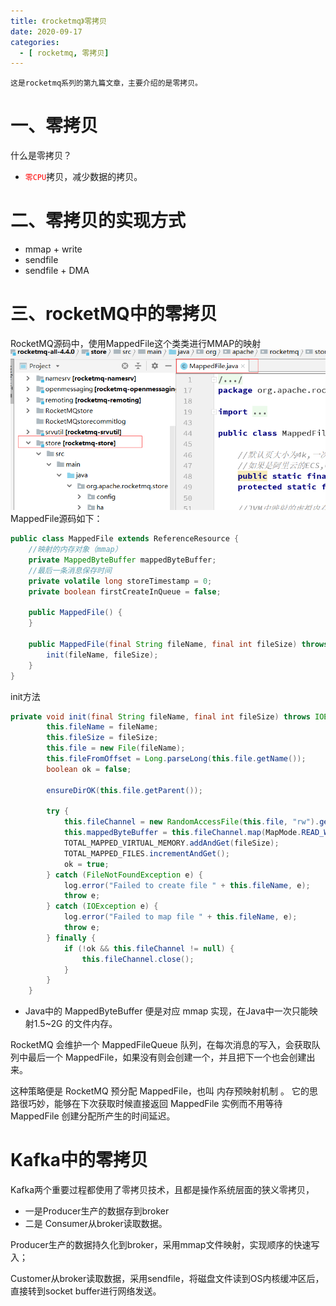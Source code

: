 ```yaml
---
title: 《rocketmq》零拷贝
date: 2020-09-17
categories:
  - [ rocketmq, 零拷贝]
---
```


    这是rocketmq系列的第九篇文章，主要介绍的是零拷贝。

<style>
.my-code {
   color: orange;
}
.orange {
   color: rgb(255, 53, 2)
}
.red {
   color: red
}
</style>

# 一、零拷贝
什么是零拷贝？
- <code class="red">零CPU</code>拷贝，减少数据的拷贝。
<!-- more -->

# 二、零拷贝的实现方式
- mmap + write
- sendfile
- sendfile + DMA


# 三、rocketMQ中的零拷贝
RocketMQ源码中，使用MappedFile这个类类进行MMAP的映射
![MappedFile](2020-09-17-rocketmq-零拷贝/MappedFile.png)
MappedFile源码如下：
```java
public class MappedFile extends ReferenceResource {
    //映射的内存对象（mmap）
    private MappedByteBuffer mappedByteBuffer;
    //最后一条消息保存时间
    private volatile long storeTimestamp = 0;
    private boolean firstCreateInQueue = false;

    public MappedFile() {
    }

    public MappedFile(final String fileName, final int fileSize) throws IOException {
        init(fileName, fileSize);
    }
}
```
init方法
```java
private void init(final String fileName, final int fileSize) throws IOException {
        this.fileName = fileName;
        this.fileSize = fileSize;
        this.file = new File(fileName);
        this.fileFromOffset = Long.parseLong(this.file.getName());
        boolean ok = false;

        ensureDirOK(this.file.getParent());

        try {
            this.fileChannel = new RandomAccessFile(this.file, "rw").getChannel();
            this.mappedByteBuffer = this.fileChannel.map(MapMode.READ_WRITE, 0, fileSize);
            TOTAL_MAPPED_VIRTUAL_MEMORY.addAndGet(fileSize);
            TOTAL_MAPPED_FILES.incrementAndGet();
            ok = true;
        } catch (FileNotFoundException e) {
            log.error("Failed to create file " + this.fileName, e);
            throw e;
        } catch (IOException e) {
            log.error("Failed to map file " + this.fileName, e);
            throw e;
        } finally {
            if (!ok && this.fileChannel != null) {
                this.fileChannel.close();
            }
        }
    }
```
- Java中的 MappedByteBuffer 便是对应 mmap 实现，在Java中一次只能映射1.5~2G 的文件内存。

RocketMQ 会维护一个 MappedFileQueue 队列，在每次消息的写入，会获取队列中最后一个 MappedFile，如果没有则会创建一个，并且把下一个也会创建出来。

这种策略便是 RocketMQ 预分配 MappedFile，也叫 内存预映射机制 。 它的思路很巧妙，能够在下次获取时候直接返回 MappedFile 实例而不用等待 MappedFile 创建分配所产生的时间延迟。

# Kafka中的零拷贝
Kafka两个重要过程都使用了零拷贝技术，且都是操作系统层面的狭义零拷贝，
- 一是Producer生产的数据存到broker
- 二是 Consumer从broker读取数据。

Producer生产的数据持久化到broker，采用mmap文件映射，实现顺序的快速写入；

Customer从broker读取数据，采用sendfile，将磁盘文件读到OS内核缓冲区后，直接转到socket buffer进行网络发送。




